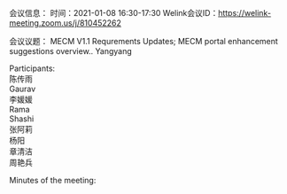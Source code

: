 会议信息：
时间：2021-01-08 16:30-17:30
Welink会议ID：https://welink-meeting.zoom.us/j/810452262

会议议题：
MECM V1.1 Requrements Updates;
MECM portal enhancement suggestions overview.. Yangyang

Participants:  
陈传雨  
Gaurav  
李媛媛  
Rama  
Shashi  
张阿莉  
杨阳  
章清洁  
周艳兵  

Minutes of the meeting:

